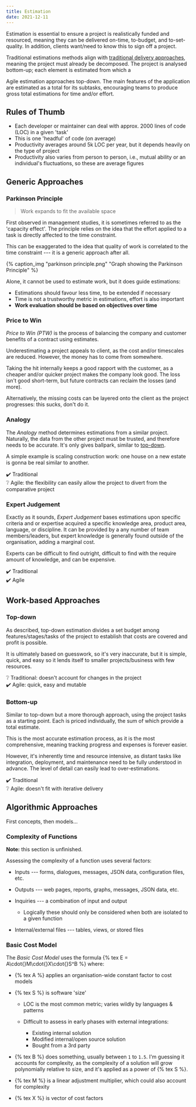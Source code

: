 ```yaml
---
title: Estimation
date: 2021-12-11
---
```


<!--excerpt-->

Estimation is essential to ensure a project is realistically funded and
resourced, meaning they can be delivered on-time, to-budget, and
to-set-quality.<!--excerpt--> In addition, clients want/need to know this to
sign off a project.

Traditional estimations methods align with
<a href="{% post_path notes-on-project-management/delivery %}">traditional
delivery approaches</a>, meaning the project must already be decomposed. The
project is analysed bottom-up; each element is estimated from which a

Agile estimation approaches top-down. The main features of the application are
estimated as a total for its subtasks, encouraging teams to produce gross total
estimations for time and/or effort.

## Rules of Thumb

- Each developer or maintainer can deal with approx. 2000 lines of code (LOC) in
  a given 'task'
- This is one 'headful' of code (on average)
- Productivity averages around 5k LOC per year, but it depends heavily on the
  type of project
- Productivity also varies from person to person, i.e., mutual ability or an
  individual's fluctuations, so these are average figures

## Generic Approaches

### Parkinson Principle

> Work expands to fit the available space

First observed in management studies, it is sometimes referred to as the
'capacity effect'. The principle relies on the idea that the effort applied to a
task is directly affected to the time constraint.

This can be exaggerated to the idea that quality of work is correlated to the
time constraint --- it is a generic approach after all.

{% caption_img "parkinson principle.png" "Graph showing the Parkinson Principle" %}

Alone, it cannot be used to estimate work, but it does guide estimations:

- Estimations should favour less time, to be extended if necessary
- Time is not a trustworthy metric in estimations, effort is also important
- **Work evaluation should be based on objectives over time**

### Price to Win

_Price to Win (PTW)_ is the process of balancing the company and customer
benefits of a contract using estimates.

Underestimating a project appeals to client, as the cost and/or timescales are
reduced. However, the money has to come from somewhere.

Taking the hit internally keeps a good rapport with the customer, as a cheaper
and/or quicker project makes the company look good. The loss isn't good
short-term, but future contracts can reclaim the losses (and more).

Alternatively, the missing costs can be layered onto the client as the project
progresses: this sucks, don't do it.

### Analogy

The _Analogy_ method determines estimations from a similar project. Naturally,
the data from the other project must be trusted, and therefore needs to be
accurate. It's only gives ballpark, similar to [top-down](#Top-down).

A simple example is scaling construction work: one house on a new estate is
gonna be real similar to another.

✔️ Traditional <br> ❔ Agile: the flexibility can easily allow the project to
divert from the comparative project

### Expert Judgement

Exactly as it sounds, _Expert Judgement_ bases estimations upon specific
criteria and or expertise acquired a specific knowledge area, product area,
language, or discipline. It can be provided by a any number of team
members/leaders, but expert knowledge is generally found outside of the
organisation, adding a marginal cost.

Experts can be difficult to find outright, difficult to find with the require
amount of knowledge, and can be expensive.

✔️ Traditional <br> ✔️ Agile

## Work-based Approaches

### Top-down

As described, top-down estimation divides a set budget among
features/stages/tasks of the project to establish that costs are covered and
profit is possible.

It is ultimately based on guesswork, so it's very inaccurate, but it is simple,
quick, and easy so it lends itself to smaller projects/business with few
resources.

❔ Traditional: doesn't account for changes in the project <br> ✔️ Agile: quick,
easy and mutable

### Bottom-up

Similar to top-down but a more thorough approach, using the project tasks as a
starting point. Each is priced individually, the sum of which provide a total
estimate.

This is the most accurate estimation process, as it is the most comprehensive,
meaning tracking progress and expenses is forever easier.

However, it's inherently time and resource intensive, as distant tasks like
integration, deployment, and maintenance need to be fully understood in advance.
The level of detail can easily lead to over-estimations.

✔️ Traditional <br> ❔ Agile: doesn't fit with iterative delivery

## Algorithmic Approaches

First concepts, then models...

### Complexity of Functions

**Note:** this section is unfinished.

Assessing the complexity of a function uses several factors:

- Inputs --- forms, dialogues, messages, JSON data, configuration files, etc.

- Outputs --- web pages, reports, graphs, messages, JSON data, etc.

- Inquiries --- a combination of input and output

  - Logically these should only be considered when both are isolated to a given
    function

- Internal/external files --- tables, views, or stored files

### Basic Cost Model

The _Basic Cost Model_ uses the formula {% tex E =
A\cdot{}M\cdot{}X\cdot{}S^B %} where:

- {% tex A %} applies an organisation-wide constant factor to cost models
- {% tex S %} is software 'size'

  - LOC is the most common metric; varies wildly by languages & patterns
  - Difficult to assess in early phases with external integrations:

    - Existing internal solution
    - Modified internal/open source solution
    - Bought from a 3rd party

- {% tex B %} does something, usually between `1` to `1.5`. I'm guessing it
  accounts for complexity, as the complexity of a solution will grow
  polynomially relative to size, and it's applied as a power of {% tex S %}.

- {% tex M %} is a linear adjustment multiplier, which could also account for
  complexity

- {% tex X %} is vector of cost factors
